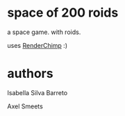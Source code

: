 # space of 200 roids

a space game. with roids.  

uses [RenderChimp](http://fileadmin.cs.lth.se/cs/Education/EDAN35/RenderChimp/Doc/) :)



# authors

Isabella Silva Barreto  

Axel Smeets